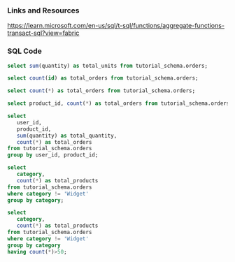 ### Links and Resources
https://learn.microsoft.com/en-us/sql/t-sql/functions/aggregate-functions-transact-sql?view=fabric

### SQL Code
```sql
select sum(quantity) as total_units from tutorial_schema.orders;
```

```sql
select count(id) as total_orders from tutorial_schema.orders;
```

```sql
select count(*) as total_orders from tutorial_schema.orders;
```

```sql
select product_id, count(*) as total_orders from tutorial_schema.orders group by product_id;
```

```sql
select 
   user_id,
   product_id, 
   sum(quantity) as total_quantity,
   count(*) as total_orders 
from tutorial_schema.orders 
group by user_id, product_id;
```

```sql
select 
   category,
   count(*) as total_products
from tutorial_schema.orders 
where category != 'Widget'
group by category;
```

```sql
select 
   category,
   count(*) as total_products
from tutorial_schema.orders 
where category != 'Widget'
group by category
having count(*)>50;
```